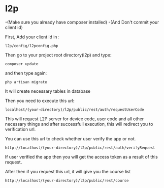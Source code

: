 # l2p

-(Make sure you already have composer installed)
-(And Don't commit your client id)

First, Add your client id in :

```
l2p/config/l2pconfig.php
```

Then go to your project root directory(l2p) and type:
```
composer update
```

and then type again:

```
php artisan migrate
```
It will create necessary tables in database


Then you need to execute this url:

```
localhost/(your-directory)/l2p/public/rest/auth/requestUserCode
```

This will request L2P server for device code, user code and all other necessary things and after successfull execution, this will redirect you to verification url.

You can use this url to check whether user verify the app or not.

```
http://localhost/(your-directory)/l2p/public/rest/auth/verifyRequest
```

If user verified the app then you will get the access token as a result of this request.

After then if you request this url, it will give you the course list
```
http://localhost/(your-directory)/l2p/public/rest/course
```
